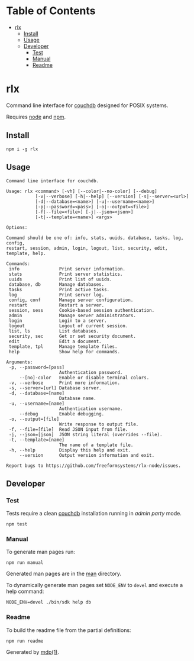 Table of Contents
=================

* [rlx](#rlx)
  * [Install](#install)
  * [Usage](#usage)
  * [Developer](#developer)
    * [Test](#test)
    * [Manual](#manual)
    * [Readme](#readme)

rlx
===

Command line interface for [couchdb](http://couchdb.apache.org) designed for POSIX systems.

Requires [node](http://nodejs.org) and [npm](http://www.npmjs.org).

## Install

```
npm i -g rlx
```

## Usage

```
Command line interface for couchdb.

Usage: rlx <command> [-vh] [--color|--no-color] [--debug]
           [-v|--verbose] [-h|--help] [--version] [-s|--server=<url>]
           [-d|--database=<name>] [-u|--username=<name>]
           [-p|--password=<pass>] [-o|--output=<file>]
           [-f|--file=<file>] [-j|--json=<json>]
           [-t|--template=<name>] <args>

Options:

Command should be one of: info, stats, uuids, database, tasks, log, config,
restart, session, admin, login, logout, list, security, edit, template, help.

Commands:
 info               Print server information.
 stats              Print server statistics.
 uuids              Print list of uuids.
 database, db       Manage databases.
 tasks              Print active tasks.
 log                Print server log.
 config, conf       Manage server configuration.
 restart            Restart a server.
 session, sess      Cookie-based session authentication.
 admin              Manage server administrators.
 login              Login to a server.
 logout             Logout of current session.
 list, ls           List databases.
 security, sec      Get or set security document.
 edit               Edit a document.
 template, tpl      Manage template files.
 help               Show help for commands.

Arguments:
 -p, --password=[pass]
                    Authentication password.
     --[no]-color   Enable or disable terminal colors.
 -v, --verbose      Print more information.
 -s, --server=[url] Database server.
 -d, --database=[name]
                    Database name.
 -u, --username=[name]
                    Authentication username.
     --debug        Enable debugging.
 -o, --output=[file]
                    Write response to output file.
 -f, --file=[file]  Read JSON input from file.
 -j, --json=[json]  JSON string literal (overrides --file).
 -t, --template=[name]
                    The name of a template file.
 -h, --help         Display this help and exit.
     --version      Output version information and exit.

Report bugs to https://github.com/freeformsystems/rlx-node/issues.
```

## Developer

### Test

Tests require a clean [couchdb](http://couchdb.apache.org) installation running in *admin party* mode.

```
npm test
```

### Manual

To generate man pages run:

```
npm run manual
```

Generated man pages are in the [man](https://github.com/freeformsystems/rlx-node/blob/master/doc/man) directory.

To dynamically generate man pages set `NODE_ENV` to `devel` and execute a help command:

```
NODE_ENV=devel ./bin/sdk help db
```

### Readme

To build the readme file from the partial definitions:

```
npm run readme
```

Generated by [mdp(1)](https://github.com/freeformsystems/mdp).

[couchdb]: http://couchdb.apache.org
[node]: http://nodejs.org
[npm]: http://www.npmjs.org
[man]: https://github.com/freeformsystems/rlx-node/blob/master/doc/man
